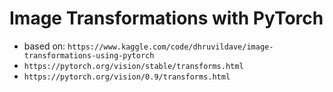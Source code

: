 # Image Transformations with PyTorch 
- based on: `https://www.kaggle.com/code/dhruvildave/image-transformations-using-pytorch`
- `https://pytorch.org/vision/stable/transforms.html`
- `https://pytorch.org/vision/0.9/transforms.html`